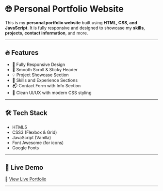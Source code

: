 # 🌐 Personal Portfolio Website

This is my **personal portfolio website** built using **HTML, CSS, and JavaScript**. It is fully responsive and designed to showcase my **skills**, **projects**, **contact information**, and more.

---

## 🔥 Features

- 📱 Fully Responsive Design
- 🧠 Smooth Scroll & Sticky Header
- 💡 Project Showcase Section
- 💼 Skills and Experience Sections
- 📬 Contact Form with Info Section
- 🎨 Clean UI/UX with modern CSS styling

---

## 🛠️ Tech Stack

- HTML5
- CSS3 (Flexbox & Grid)
- JavaScript (Vanilla)
- Font Awesome (for icons)
- Google Fonts

---



## 🚀 Live Demo

🔗 [View Live Portfolio]([sunithaportfolio.netlify.app](https://sunithaportfolio.netlify.app/))

---

